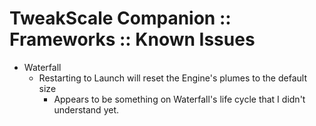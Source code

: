 # TweakScale Companion :: Frameworks :: Known Issues

* Waterfall
	+ Restarting to Launch will reset the Engine's plumes to the default size
		- Appears to be something on Waterfall's life cycle that I didn't understand yet.

